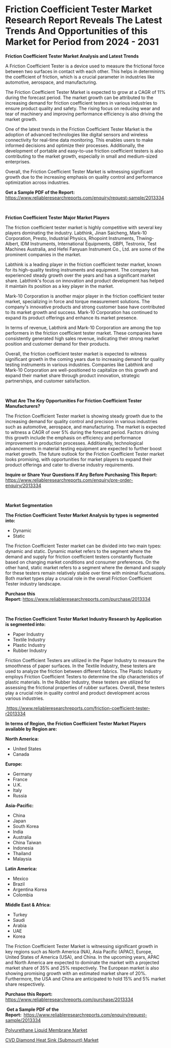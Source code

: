 <p><h1>Friction Coefficient Tester Market Research Report Reveals The Latest Trends And Opportunities of this Market for Period from 2024 - 2031</h1></p><p><strong>Friction Coefficient Tester Market Analysis and Latest Trends</strong></p>
<p><p>A Friction Coefficient Tester is a device used to measure the frictional force between two surfaces in contact with each other. This helps in determining the coefficient of friction, which is a crucial parameter in industries like automotive, aerospace, and manufacturing.</p><p>The Friction Coefficient Tester Market is expected to grow at a CAGR of 11% during the forecast period. The market growth can be attributed to the increasing demand for friction coefficient testers in various industries to ensure product quality and safety. The rising focus on reducing wear and tear of machinery and improving performance efficiency is also driving the market growth.</p><p>One of the latest trends in the Friction Coefficient Tester Market is the adoption of advanced technologies like digital sensors and wireless connectivity for real-time data monitoring. This enables users to make informed decisions and optimize their processes. Additionally, the development of portable and easy-to-use friction coefficient testers is also contributing to the market growth, especially in small and medium-sized enterprises.</p><p>Overall, the Friction Coefficient Tester Market is witnessing significant growth due to the increasing emphasis on quality control and performance optimization across industries.</p></p>
<p><strong>Get a Sample PDF of the Report:&nbsp;</strong> <a href="https://www.reliableresearchreports.com/enquiry/request-sample/2013334">https://www.reliableresearchreports.com/enquiry/request-sample/2013334</a></p>
<p>&nbsp;</p>
<p><strong>Friction Coefficient Tester Major Market Players</strong></p>
<p><p>The friction coefficient tester market is highly competitive with several key players dominating the industry. Labthink, Jinan Saicheng, Mark-10 Corporation, Presto, Industrial Physics, Rhopoint Instruments, Thwing-Albert, IDM Instruments, International Equipments, GBPI, Testronix, Test Machines Australia, and Hefei Fanyuan Instrument Co., Ltd. are some of the prominent companies in the market.</p><p>Labthink is a leading player in the friction coefficient tester market, known for its high-quality testing instruments and equipment. The company has experienced steady growth over the years and has a significant market share. Labthink's focus on innovation and product development has helped it maintain its position as a key player in the market.</p><p>Mark-10 Corporation is another major player in the friction coefficient tester market, specializing in force and torque measurement solutions. The company's innovative products and strong customer base have contributed to its market growth and success. Mark-10 Corporation has continued to expand its product offerings and enhance its market presence.</p><p>In terms of revenue, Labthink and Mark-10 Corporation are among the top performers in the friction coefficient tester market. These companies have consistently generated high sales revenue, indicating their strong market position and customer demand for their products.</p><p>Overall, the friction coefficient tester market is expected to witness significant growth in the coming years due to increasing demand for quality testing instruments in various industries. Companies like Labthink and Mark-10 Corporation are well-positioned to capitalize on this growth and expand their market share through product innovation, strategic partnerships, and customer satisfaction.</p></p>
<p>&nbsp;</p>
<p><strong>What Are The Key Opportunities For Friction Coefficient Tester Manufacturers?</strong></p>
<p><p>The Friction Coefficient Tester market is showing steady growth due to the increasing demand for quality control and precision in various industries such as automotive, aerospace, and manufacturing. The market is expected to witness a CAGR of over 5% during the forecast period. Factors driving this growth include the emphasis on efficiency and performance improvement in production processes. Additionally, technological advancements in material testing equipment are expected to further boost market growth. The future outlook for the Friction Coefficient Tester market looks promising, with opportunities for market players to expand their product offerings and cater to diverse industry requirements.</p></p>
<p><strong>Inquire or Share Your Questions If Any Before Purchasing This Report:</strong> <a href="https://www.reliableresearchreports.com/enquiry/pre-order-enquiry/2013334">https://www.reliableresearchreports.com/enquiry/pre-order-enquiry/2013334</a></p>
<p>&nbsp;</p>
<p><strong>Market Segmentation</strong></p>
<p><strong>The Friction Coefficient Tester Market Analysis by types is segmented into:</strong></p>
<p><ul><li>Dynamic</li><li>Static</li></ul></p>
<p><p>The Friction Coefficient Tester market can be divided into two main types: dynamic and static. Dynamic market refers to the segment where the demand and supply for friction coefficient testers constantly fluctuate based on changing market conditions and consumer preferences. On the other hand, static market refers to a segment where the demand and supply for these testers remain relatively stable over time with minimal fluctuations. Both market types play a crucial role in the overall Friction Coefficient Tester industry landscape.</p></p>
<p><strong>Purchase this Report:&nbsp;</strong><a href="https://www.reliableresearchreports.com/purchase/2013334">https://www.reliableresearchreports.com/purchase/2013334</a></p>
<p>&nbsp;</p>
<p><strong>The Friction Coefficient Tester Market Industry Research by Application is segmented into:</strong></p>
<p><ul><li>Paper Industry</li><li>Textile Industry</li><li>Plastic Industry</li><li>Rubber Industry</li></ul></p>
<p><p>Friction Coefficient Testers are utilized in the Paper Industry to measure the smoothness of paper surfaces. In the Textile Industry, these testers are used to analyze the friction between different fabrics. The Plastic Industry employs Friction Coefficient Testers to determine the slip characteristics of plastic materials. In the Rubber Industry, these testers are utilized for assessing the frictional properties of rubber surfaces. Overall, these testers play a crucial role in quality control and product development across various industries.</p></p>
<p><a href="https://www.reliableresearchreports.com/friction-coefficient-tester-r2013334">&nbsp;https://www.reliableresearchreports.com/friction-coefficient-tester-r2013334</a></p>
<p><strong>In terms of Region, the Friction Coefficient Tester Market Players available by Region are:</strong></p>
<p>
    <p> <strong> North America: </strong>
        <ul>
            <li>United States</li>
            <li>Canada</li>
        </ul>
        </p> 
    <p> <strong> Europe: </strong>
        <ul>
            <li>Germany</li>
            <li>France</li>
            <li>U.K.</li>
            <li>Italy</li>
            <li>Russia</li>
        </ul>
        </p> 
    <p> <strong> Asia-Pacific: </strong>
        <ul>
            <li>China</li>
            <li>Japan</li>
            <li>South Korea</li>
            <li>India</li>
            <li>Australia</li>
            <li>China Taiwan</li>
            <li>Indonesia</li>
            <li>Thailand</li>
            <li>Malaysia</li>
        </ul>
        </p> 
    <p> <strong> Latin America: </strong>
        <ul>
            <li>Mexico</li>
            <li>Brazil</li>
            <li>Argentina Korea</li>
            <li>Colombia</li>
        </ul>
        </p> 
    <p> <strong> Middle East & Africa: </strong>
        <ul>
            <li>Turkey</li>
            <li>Saudi</li>
            <li>Arabia</li>
            <li>UAE</li>
            <li>Korea</li>
        </ul>
    </p>
    </p>
<p><p>The Friction Coefficient Tester Market is witnessing significant growth in key regions such as North America (NA), Asia Pacific (APAC), Europe, United States of America (USA), and China. In the upcoming years, APAC and North America are expected to dominate the market with a projected market share of 35% and 25% respectively. The European market is also showing promising growth with an estimated market share of 20%. Furthermore, the USA and China are anticipated to hold 15% and 5% market share respectively.</p></p>
<p><strong>Purchase this Report: </strong><a href="https://www.reliableresearchreports.com/purchase/2013334">https://www.reliableresearchreports.com/purchase/2013334</a></p>
<p>&nbsp;<strong>Get a Sample PDF of the Report:&nbsp;&nbsp;</strong><a href="https://www.reliableresearchreports.com/enquiry/request-sample/2013334">https://www.reliableresearchreports.com/enquiry/request-sample/2013334</a></p>
<p><strong></strong></p>
<p><p><a href="https://issuu.com/reportprime-2/docs/polyurethane-liquid-membrane-market-size-2030.pptx">Polyurethane Liquid Membrane Market</a></p><p><a href="https://issuu.com/reportprime-2/docs/cvd-diamond-heat-sink-submount-market-size-2030.pp">CVD Diamond Heat Sink (Submount) Market</a></p></p>